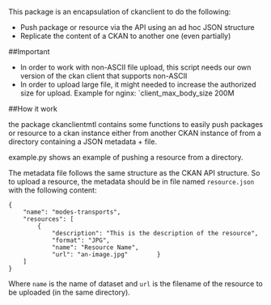 This package is an encapsulation of ckanclient to do the following:
- Push package or resource via the API using an ad hoc JSON structure
- Replicate the content of a CKAN to another one (even partially)

##Important
- In order to work with non-ASCII file upload, this script needs our own version of the ckan client that supports non-ASCII
- In order to upload large file, it might needed to increase the authorized size for upload. Example for nginx:
`client_max_body_size 200M

##How it work

the package ckanclientmtl contains some functions to easily push packages or resource to a ckan instance either from another CKAN instance of from a directory containing a JSON metadata + file.

example.py shows an example of pushing a resource from a directory.

The metadata file follows the same structure as the CKAN API structure. So to upload a resource, the metadata should be in file named `resource.json` with the following content:

```
{
    "name": "modes-transports",
    "resources": [
        {
            "description": "This is the description of the resource",
            "format": "JPG",
            "name": "Resource Name",
            "url": "an-image.jpg"        }
    ]
}
```

Where `name` is the name of dataset and `url` is the filename of the resource to be uploaded (in the same directory).